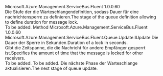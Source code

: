 <Type Name="IWithMessageLockDuration" FullName="Microsoft.Azure.Management.ServiceBus.Fluent.Queue.Update.IWithMessageLockDuration">
  <TypeSignature Language="C#" Value="public interface IWithMessageLockDuration" />
  <TypeSignature Language="ILAsm" Value=".class public interface auto ansi abstract IWithMessageLockDuration" />
  <TypeSignature Language="DocId" Value="T:Microsoft.Azure.Management.ServiceBus.Fluent.Queue.Update.IWithMessageLockDuration" />
  <TypeSignature Language="VB.NET" Value="Public Interface IWithMessageLockDuration" />
  <TypeSignature Language="F#" Value="type IWithMessageLockDuration = interface" />
  <AssemblyInfo>
    <AssemblyName>Microsoft.Azure.Management.ServiceBus.Fluent</AssemblyName>
    <AssemblyVersion>1.0.0.60</AssemblyVersion>
  </AssemblyInfo>
  <Interfaces />
  <Docs>
    <summary>
            <span data-ttu-id="31c9e-101">Die Stufe der die Warteschlangendefinition, sodass Dauer für eine nachrichtensperre zu definieren.</span><span class="sxs-lookup"><span data-stu-id="31c9e-101">The stage of the queue definition allowing to define duration for message lock.</span></span>
            </summary>
    <remarks>To be added.</remarks>
  </Docs>
  <Members>
    <Member MemberName="WithMessageLockDurationInSeconds">
      <MemberSignature Language="C#" Value="public Microsoft.Azure.Management.ServiceBus.Fluent.Queue.Update.IUpdate WithMessageLockDurationInSeconds (int durationInSeconds);" />
      <MemberSignature Language="ILAsm" Value=".method public hidebysig newslot virtual instance class Microsoft.Azure.Management.ServiceBus.Fluent.Queue.Update.IUpdate WithMessageLockDurationInSeconds(int32 durationInSeconds) cil managed" />
      <MemberSignature Language="DocId" Value="M:Microsoft.Azure.Management.ServiceBus.Fluent.Queue.Update.IWithMessageLockDuration.WithMessageLockDurationInSeconds(System.Int32)" />
      <MemberSignature Language="VB.NET" Value="Public Function WithMessageLockDurationInSeconds (durationInSeconds As Integer) As IUpdate" />
      <MemberSignature Language="F#" Value="abstract member WithMessageLockDurationInSeconds : int -&gt; Microsoft.Azure.Management.ServiceBus.Fluent.Queue.Update.IUpdate" Usage="iWithMessageLockDuration.WithMessageLockDurationInSeconds durationInSeconds" />
      <MemberType>Method</MemberType>
      <AssemblyInfo>
        <AssemblyName>Microsoft.Azure.Management.ServiceBus.Fluent</AssemblyName>
        <AssemblyVersion>1.0.0.60</AssemblyVersion>
      </AssemblyInfo>
      <ReturnValue>
        <ReturnType>Microsoft.Azure.Management.ServiceBus.Fluent.Queue.Update.IUpdate</ReturnType>
      </ReturnValue>
      <Parameters>
        <Parameter Name="durationInSeconds" Type="System.Int32" />
      </Parameters>
      <Docs>
        <param name="durationInSeconds"><span data-ttu-id="31c9e-102">Die Dauer der Sperre in Sekunden.</span><span class="sxs-lookup"><span data-stu-id="31c9e-102">Duration of a lock in seconds.</span></span></param>
        <summary>
            <span data-ttu-id="31c9e-103">Gibt die Zeitspanne, die die Nachricht für andere Empfänger gesperrt ist.</span><span class="sxs-lookup"><span data-stu-id="31c9e-103">Specifies the amount of time that the message is locked for other receivers.</span></span>
            </summary>
        <returns>To be added.</returns>
        <remarks>To be added.</remarks>
        <return><span data-ttu-id="31c9e-104">Die nächste Phase der Warteschlange aktualisieren.</span><span class="sxs-lookup"><span data-stu-id="31c9e-104">The next stage of queue update.</span></span></return>
      </Docs>
    </Member>
  </Members>
</Type>